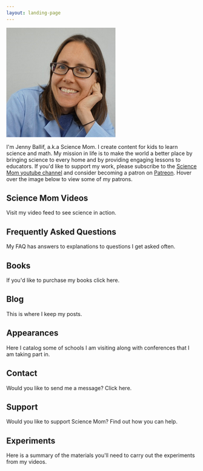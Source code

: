 ```yaml
---
layout: landing-page
---
```




<section class="wrapper style1">
<div id="main" class="container">

  <p><span class="image left" style="width:150px; max-width:30%"><img src="images/JennyBallifSquare.png" alt="Science Mom smiling while leaning on her workbench" /></span></p>
  <p>I'm Jenny Ballif, a.k.a Science Mom. I create content for kids to learn science and math. My mission in life is to make the world a better place by bringing science to every home and by providing engaging lessons to educators.  If you'd like to support my work, please subscribe to the <a href="https://www.youtube.com/channel/UC-QcZISbFb9EiIEQ41cVhxw"> Science Mom youtube channel</a> and consider becoming a patron on <a href="https://patreon.com/jennyballif" >Patreon</a>.  Hover over the image below to view some of my patrons.</p>
</div>
</section>


<section class="wrapper style2">
<div class="container">
<h2> Science Mom Videos </h2>
Visit my video feed to see science in action.
</div>
</section>

<section class="wrapper style1">
<div class="container">
<h2> Frequently Asked Questions </h2>
My FAQ has answers to explanations to questions I get asked often.
</div>
</section>

<section class="wrapper style2">
<div class="container">
<h2> Books </h2>
If you'd like to purchase my books click here.
</div>
</section>

<section class="wrapper style1">
<div class="container">
<h2> Blog </h2>
This is where I keep my posts.
</div>
</section>

<section class="wrapper style2">
<div class="container">
<h2> Appearances </h2>
Here I catalog some of schools I am visiting along with conferences that I am taking part in.
</div>
</section>

<section class="wrapper style1">
<div class="container">
<h2> Contact </h2>
Would you like to send me a message? Click here.
</div>
</section>

<section class="wrapper style2">
<div class="container">
<h2> Support </h2>
Would you like to support Science Mom? Find out how you can help.
</div>
</section>

<section class="wrapper style1">
<div class="container">
<h2> Experiments </h2>
Here is a summary of the materials you'll need to carry out the experiments from my videos.
</div>
</section>
